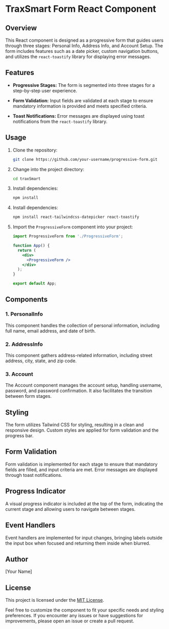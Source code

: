 # TraxSmart Form React Component

## Overview

This React component is designed as a progressive form that guides users through three stages: Personal Info, Address Info, and Account Setup. The form includes features such as a date picker, custom navigation buttons, and utilizes the `react-toastify` library for displaying error messages.

## Features

- **Progressive Stages:** The form is segmented into three stages for a step-by-step user experience.
  
- **Form Validation:** Input fields are validated at each stage to ensure mandatory information is provided and meets specified criteria.
  
- **Toast Notifications:** Error messages are displayed using toast notifications from the `react-toastify` library.

## Usage
1. Clone the repository:

    ```bash
    git clone https://github.com/your-username/progressive-form.git
    ```

2. Change into the project directory:

    ```bash
    cd traxSmart
    ```

3. Install dependencies:

    ```bash
    npm install
    ```

4. Install dependencies:

    ```bash
    npm install react-tailwindcss-datepicker react-toastify
    ```

5. Import the `ProgressiveForm` component into your project:

    ```jsx
    import ProgressiveForm from './ProgressiveForm';

    function App() {
      return (
        <div>
          <ProgressiveForm />
        </div>
      );
    }

    export default App;
    ```

## Components

### 1. PersonalInfo

This component handles the collection of personal information, including full name, email address, and date of birth.

### 2. AddressInfo

This component gathers address-related information, including street address, city, state, and zip code.

### 3. Account

The Account component manages the account setup, handling username, password, and password confirmation. It also facilitates the transition between form stages.

## Styling

The form utilizes Tailwind CSS for styling, resulting in a clean and responsive design. Custom styles are applied for form validation and the progress bar.

## Form Validation

Form validation is implemented for each stage to ensure that mandatory fields are filled, and input criteria are met. Error messages are displayed through toast notifications.

## Progress Indicator

A visual progress indicator is included at the top of the form, indicating the current stage and allowing users to navigate between stages.

## Event Handlers

Event handlers are implemented for input changes, bringing labels outside the input box when focused and returning them inside when blurred.

## Author

[Your Name]

## License

This project is licensed under the [MIT License](LICENSE.md).

Feel free to customize the component to fit your specific needs and styling preferences. If you encounter any issues or have suggestions for improvements, please open an issue or create a pull request.
